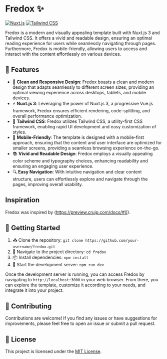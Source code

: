 # Fredox ✨

[![Nuxt.js](https://img.shields.io/badge/Nuxt.js-3-brightgreen)](https://nuxtjs.org/) [![Tailwind CSS](https://img.shields.io/badge/Tailwind%20CSS-2.2.16-blue)](https://tailwindcss.com/)

Fredox is a modern and visually appealing template built with Nuxt.js 3 and Tailwind CSS. It offers a vivid and readable design, ensuring an optimal reading experience for users while seamlessly navigating through pages. Furthermore, Fredox is mobile-friendly, allowing users to access and interact with the content effortlessly on various devices.

## 🚀 Features

- 📱 **Clean and Responsive Design**: Fredox boasts a clean and modern design that adapts seamlessly to different screen sizes, providing an optimal viewing experience across desktops, tablets, and mobile devices.
- ⚡ **Nuxt.js 3**: Leveraging the power of Nuxt.js 3, a progressive Vue.js framework, Fredox ensures efficient rendering, code-splitting, and overall performance optimization.
- 🎨 **Tailwind CSS**: Fredox utilizes Tailwind CSS, a utility-first CSS framework, enabling rapid UI development and easy customization of styles.
- 📱 **Mobile-Friendly**: The template is designed with a mobile-first approach, ensuring that the content and user interface are optimized for smaller screens, providing a seamless browsing experience on-the-go.
- 📚 **Vivid and Readable Design**: Fredox employs a visually appealing color scheme and typography choices, enhancing readability and ensuring an engaging user experience.
- 🔍 **Easy Navigation**: With intuitive navigation and clear content structure, users can effortlessly explore and navigate through the pages, improving overall usability.

## Inspiration
Fredox was inspired by (https://preview.cruip.com/docs/#0).

## 🚀 Getting Started

1. 📥 Clone the repository: `git clone https://github.com/your-username/fredox.git`
2. 📂 Navigate to the project directory: `cd fredox`
3. 📦 Install dependencies: `npm install`
4. 🚀 Start the development server: `npm run dev`

Once the development server is running, you can access Fredox by navigating to `http://localhost:3000` in your web browser. From there, you can explore the template, customize it according to your needs, and integrate it into your project.

## 🤝 Contributing

Contributions are welcome! If you find any issues or have suggestions for improvements, please feel free to open an issue or submit a pull request.

## 📄 License

This project is licensed under the [MIT License](LICENSE).
